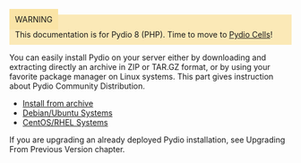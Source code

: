 <div style="background-color: #fbe9b7;font-size: 14px;">
<span style="background-color: #fae4a6;padding: 10px;">WARNING</span>
<span style="padding: 10px;display: inline-block;">This documentation is for Pydio 8 (PHP). Time to move to <a href="https://pydio.com/en/docs/administration-guides">Pydio Cells</a>!</span>
</div>

You can easily install Pydio on your server either by downloading and extracting directly an archive in ZIP or TAR.GZ format, or by using your favorite package manager on Linux systems. This part gives instruction about Pydio Community Distribution.

- [Install from archive](../install-from-archive/)
- [Debian/Ubuntu Systems](../debian-ubuntu-systems/)
- [CentOS/RHEL Systems](../centos-rhel-systems/)

If you are upgrading an already deployed Pydio installation, see Upgrading From Previous Version chapter.

